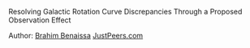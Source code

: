 Resolving Galactic Rotation Curve Discrepancies Through a Proposed Observation Effect

Author:  [Brahim Benaissa](https://brahimbenaissa.com/)
[JustPeers.com](https://justpeers.com/)
